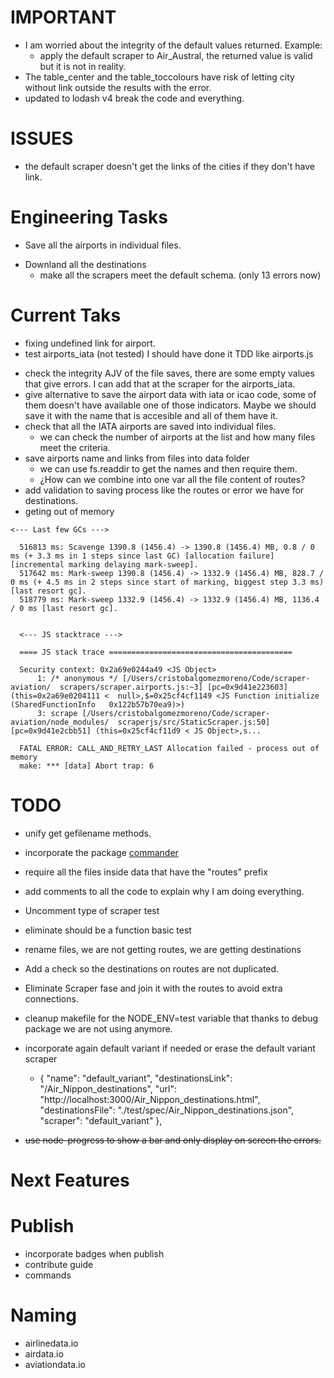 # IMPORTANT

- I am worried about the integrity of the default values returned. Example:
  + apply the default scraper to Air_Austral, the returned value is valid but it is not in reality.
- The table_center and the table_toccolours have risk of letting city without link outside the results with the error.
- updated to lodash v4 break the code and everything.

# ISSUES

- the default scraper doesn't get the links of the cities if they don't have link.

# Engineering Tasks

* Save all the airports in individual files.
- Downland all the destinations
  + make all the scrapers meet the default schema. (only 13 errors now)

# Current Taks

* fixing undefined link for airport.
* test airports_iata (not tested) I should have done it TDD like airports.js
- check the integrity AJV of the file saves, there are some empty values that give errors. I can add that at the scraper for the airports_iata.
- give alternative to save the airport data with iata or icao code, some of them doesn't have available one of those indicators. Maybe we should save it with the name that is accesible and all of them have it.
- check that all the IATA airports are saved into individual files.
  + we can check the number of airports at the list and how many files meet the criteria.
- save airports name and links from files into data folder
  + we can use fs.readdir to get the names and then require them.
  + ¿How can we combine into one var all the file content of routes?
- add validation to saving process like the routes or error we have for destinations.
- geting out of memory
```
<--- Last few GCs --->

  516813 ms: Scavenge 1390.8 (1456.4) -> 1390.8 (1456.4) MB, 0.8 / 0 ms (+ 3.3 ms in 1 steps since last GC) [allocation failure] [incremental marking delaying mark-sweep].
  517642 ms: Mark-sweep 1390.8 (1456.4) -> 1332.9 (1456.4) MB, 828.7 / 0 ms (+ 4.5 ms in 2 steps since start of marking, biggest step 3.3 ms) [last resort gc].
  518779 ms: Mark-sweep 1332.9 (1456.4) -> 1332.9 (1456.4) MB, 1136.4 / 0 ms [last resort gc].


  <--- JS stacktrace --->
  
  ==== JS stack trace =========================================
  
  Security context: 0x2a69e0244a49 <JS Object>
      1: /* anonymous */ [/Users/cristobalgomezmoreno/Code/scraper-aviation/  scrapers/scraper.airports.js:~3] [pc=0x9d41e223603] (this=0x2a69e0204111 <  null>,$=0x25cf4cf1149 <JS Function initialize (SharedFunctionInfo   0x122b57b70ea9)>)
      3: scrape [/Users/cristobalgomezmoreno/Code/scraper-aviation/node_modules/  scraperjs/src/StaticScraper.js:50] [pc=0x9d41e2cbb51] (this=0x25cf4cf11d9 < JS Object>,s...
  
  FATAL ERROR: CALL_AND_RETRY_LAST Allocation failed - process out of memory
  make: *** [data] Abort trap: 6
```


# TODO

- unify get gefilename methods. 
- incorporate the package [commander](https://github.com/tj/commander.js)
- require all the files inside data that have the "routes" prefix 
- add comments to all the code to explain why I am doing everything.
- Uncomment type of scraper test
- eliminate should be a function basic test
- rename files, we are not getting routes, we are getting destinations
- Add a check so the destinations on routes are not duplicated.
- Eliminate Scraper fase and join it with the routes to avoid extra connections.
- cleanup makefile for the NODE_ENV=test variable that thanks to debug package we are not using anymore.
- incorporate again default variant if needed or erase the default variant scraper
  +  {
  "name": "default_variant",
  "destinationsLink": "/Air_Nippon_destinations",
  "url": "http://localhost:3000/Air_Nippon_destinations.html",
  "destinationsFile": "./test/spec/Air_Nippon_destinations.json",
  "scraper": "default_variant"
},

- ~~use node-progress to show a bar and only display on screen the errors.~~

# Next Features

# Publish

- incorporate badges when publish
- contribute guide
- commands 

# Naming

- airlinedata.io
- airdata.io
- aviationdata.io

